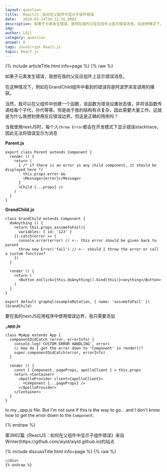 ```yaml
---
layout: question
title:  ReactJS：如何在父组件中显示子组件错误
date:   2020-03-24T10:31:56.000Z
description: 如果子元素发生错误，我想在我的父反应组件上显示错误消息。在这种情况下，例如在GrandChild组件中看到的错误将是阿波罗突变调用的捕获。当然，我...
img: 
author: LGil
category: question
answer: 0
tags: JavaScript React.js
topic: React.js
---
```

<div class="article-root">
  <div class="article">
    {% include articleTitle.html info=page %}
    {% raw %}
    <div class="article-content"><p><font style="vertical-align: inherit;"><font style="vertical-align: inherit;">如果子元素发生错误，我想在我的父反应组件上显示错误消息。</font></font></p>

<p><font style="vertical-align: inherit;"><font style="vertical-align: inherit;">在这种情况下，例如在GrandChild组件中看到的错误将是阿波罗突变调用的捕获。</font></font></p>

<p><font style="vertical-align: inherit;"><font style="vertical-align: inherit;">当然，我可以在父组件中创建一个函数，该函数为错误设置状态值，并将该函数传递给每个子代，孙代等等。</font><font style="vertical-align: inherit;">但是由于我的结构有点复杂，因此需要大量工作。</font><font style="vertical-align: inherit;">这就是为什么我想到使用反应错误边界。</font><font style="vertical-align: inherit;">但这是正确的用例吗？</font></font></p>

<p><font style="vertical-align: inherit;"><font style="vertical-align: inherit;">当我使用nextJS时，每个人</font></font><code>throw Error</code><font style="vertical-align: inherit;"><font style="vertical-align: inherit;">都会在开发模式下显示错误stacktrace，因此无法将错误显示为消息</font></font></p>

<p><strong><font style="vertical-align: inherit;"><font style="vertical-align: inherit;">Parent.js</font></font></strong></p>

<pre><code>export class Parent extends Component {<font></font>
  render () {<font></font>
    return (<font></font>
      { /* if there is an error in any child component, it should be displayed here */<font></font>
        this.props.error &amp;&amp;<font></font>
        &lt;Message&gt;{error}&lt;/Message&gt;<font></font>
      }<font></font>
      &lt;Child {...props} /&gt;<font></font>
    )<font></font>
  }<font></font>
}<font></font>
</code></pre>

<p><strong><font style="vertical-align: inherit;"><font style="vertical-align: inherit;">GrandChild.js</font></font></strong></p>

<pre><code>class GrandChild extends Component {<font></font>
  doAnything () {<font></font>
    return this.props.assumeToFail({<font></font>
      variables: { id: '123' }<font></font>
    }).catch(error =&gt; {<font></font>
      console.error(error) // &lt;-- this error should be given back to parent<font></font>
      throw new Error('fail') // &lt;-- should I throw the error or call a custom function?<font></font>
    })<font></font>
  }<font></font>
<font></font>
  render () {<font></font>
    return (<font></font>
      &lt;Button onClick={this.doAnything().bind(this)}&gt;anything&lt;/Button&gt;<font></font>
    )<font></font>
  }<font></font>
}<font></font>
<font></font>
export default graphql(exampleMutation, { name: 'assumeToFail' })(GrandChild)<font></font>
</code></pre>

<p><font style="vertical-align: inherit;"><font style="vertical-align: inherit;">要在我的nextJS应用程序中使用错误边界，我只需要添加</font></font></p>

<p><strong><font style="vertical-align: inherit;"><font style="vertical-align: inherit;">_app.js</font></font></strong></p>

<pre><code>class MyApp extends App {<font></font>
  componentDidCatch (error, errorInfo) {<font></font>
    console.log('CUSTOM ERROR HANDLING', error)<font></font>
    // How do I get the error down to 'Component' in render()?<font></font>
    super.componentDidCatch(error, errorInfo)<font></font>
  }<font></font>
<font></font>
  render () {<font></font>
    const { Component, pageProps, apolloClient } = this.props<font></font>
    return &lt;Container&gt;<font></font>
      &lt;ApolloProvider client={apolloClient}&gt;<font></font>
        &lt;Component {...pageProps} /&gt;<font></font>
      &lt;/ApolloProvider&gt;<font></font>
    &lt;/Container&gt;<font></font>
  }<font></font>
}<font></font>
</code></pre>

<p>to my <em>_app.js</em> file. But I'm not sure if this is the way to go... and I don't know how to get the error down to the <code>Component</code>.</p></div>
    {% endraw %}
  </div>
  <p class="winter_mark">第3662篇《ReactJS：如何在父组件中显示子组件错误》来自Winter(https://github.com/aiyld/aiyld.github.io)的站点</p>
  <div class="discuss-wrapper">
    {% include discussTitle.html info=page %}
    {% raw %}
    <div class="discuss-list">
    
    </div>
    {% endraw %}
  </div>
<div>
